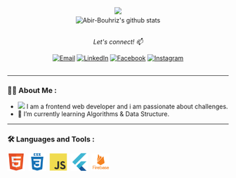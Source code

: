 <div id="header" align="center">
    <img src="https://media.giphy.com/media/NgurY1o4z080Jfoyzw/giphy.gif" width="100"/>
    <div align="center"><img align="center" src="https://github-readme-stats.vercel.app/api?username=Abir-Bouhriz&show_icons=true&theme=dracula&line_height=27" alt="Abir-Bouhriz's github stats"/></div>
<br>
    <div id="badges">
        <p> <i> Let's connect! 📫 </i></p>
        <a href="mailto:abirbouhrizdaidj@gmail.com" target="_blank"><img src="https://img.shields.io/badge/-Gmail-c14438?style=flat-square&logo=Gmail&logoColor=white" alt="Email"></a>
        <a href="https://www.linkedin.com/in/abir-bouhriz-daidj/" target="_blank"><img src="https://img.shields.io/badge/LinkedIn-%230077B5.svg?&style=flat-square&logo=linkedin&logoColor=white" alt="LinkedIn"></a>
        <a href="https://www.facebook.com/amiraprincesse.amira/" target="_blank"><img src="https://img.shields.io/badge/Facebook-%231877F2.svg?&style=flat-square&logo=facebook&logoColor=white" alt="Facebook"></a>
        <a href="https://www.instagram.com/princesse_5775/" target="_blank"><img src="https://img.shields.io/badge/-Instagram-F40F5A?style=flat-square&labelColor=F40F5A&logo=instagram&logoColor=white" alt="Instagram"></a>
    </div>
    <img src="https://komarev.com/ghpvc/?username=Abir-Bouhriz&style=flat-square&color=blue" alt=""/>
<br>
</div>

---

### :woman_technologist:  About Me :
- <img src="https://media.giphy.com/media/WUlplcMpOCEmTGBtBW/giphy.gif" width="30">  I am a frontend web developer and i am passionate about challenges.
- 🌱 I’m currently learning Algorithms & Data Structure.

---

### :hammer_and_wrench: Languages and Tools :
<div>

  <img src="https://github.com/devicons/devicon/blob/master/icons/html5/html5-original.svg" title="HTML5" alt="HTML" width="40" height="40"/>&nbsp;
  <img src="https://github.com/devicons/devicon/blob/master/icons/css3/css3-plain-wordmark.svg"  title="CSS3" alt="CSS" width="40" height="40"/>&nbsp;
  <img src="https://github.com/devicons/devicon/blob/master/icons/javascript/javascript-original.svg" title="JavaScript" alt="JavaScript" width="40" height="40"/>&nbsp;
  <img src="https://github.com/devicons/devicon/blob/master/icons/flutter/flutter-original.svg" title="Flutter" alt="Flutter" width="40" height="40"/>&nbsp;
  <img src="https://github.com/devicons/devicon/blob/master/icons/firebase/firebase-plain-wordmark.svg" title="Firebase" alt="Firebase" width="40" height="40"/>&nbsp;
</div>
